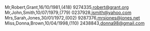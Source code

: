 Mr,Robert,Grant,16/10/1981,(418) 9274335,robert@grant.org
Mr,John,Smith,10/07/1979,(779) 0237928,jsmith@yahoo.com
Mrs,Sarah,Jones,30/01/1972,(002) 9287376,mrsjones@jones.net
Miss,Donna,Brown,10/04/1998,(110) 2438843,donna98@gmail.com

